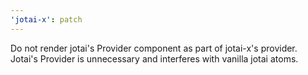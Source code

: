 ```yaml
---
'jotai-x': patch
---
```


Do not render jotai's Provider component as part of jotai-x's provider. Jotai's Provider is unnecessary and interferes with vanilla jotai atoms.
